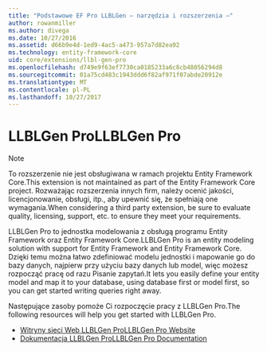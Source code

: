 ```yaml
---
title: "Podstawowe EF Pro LLBLGen — narzędzia i rozszerzenia —"
author: rowanmiller
ms.author: divega
ms.date: 10/27/2016
ms.assetid: d66b9e4d-1ed9-4ac5-a473-957a7d82ea92
ms.technology: entity-framework-core
uid: core/extensions/llbl-gen-pro
ms.openlocfilehash: d749e9f63ef7730ca0185233a6c8cb48056294d8
ms.sourcegitcommit: 01a75cd483c1943ddd6f82af971f07abde20912e
ms.translationtype: MT
ms.contentlocale: pl-PL
ms.lasthandoff: 10/27/2017
---
```

# <a name="llblgen-pro"></a><span data-ttu-id="329e2-102">LLBLGen Pro</span><span class="sxs-lookup"><span data-stu-id="329e2-102">LLBLGen Pro</span></span>

> [!NOTE]  
> <span data-ttu-id="329e2-103">To rozszerzenie nie jest obsługiwana w ramach projektu Entity Framework Core.</span><span class="sxs-lookup"><span data-stu-id="329e2-103">This extension is not maintained as part of the Entity Framework Core project.</span></span> <span data-ttu-id="329e2-104">Rozważając rozszerzenia innych firm, należy ocenić jakości, licencjonowanie, obsługi, itp., aby upewnić się, że spełniają one wymagania.</span><span class="sxs-lookup"><span data-stu-id="329e2-104">When considering a third party extension, be sure to evaluate quality, licensing, support, etc. to ensure they meet your requirements.</span></span>

<span data-ttu-id="329e2-105">LLBLGen Pro to jednostka modelowania z obsługą programu Entity Framework oraz Entity Framework Core.</span><span class="sxs-lookup"><span data-stu-id="329e2-105">LLBLGen Pro is an entity modeling solution with support for Entity Framework and Entity Framework Core.</span></span> <span data-ttu-id="329e2-106">Dzięki temu można łatwo zdefiniować modelu jednostki i mapowanie go do bazy danych, najpierw przy użyciu bazy danych lub model, więc możesz rozpocząć pracę od razu Pisanie zapytań.</span><span class="sxs-lookup"><span data-stu-id="329e2-106">It lets you easily define your entity model and map it to your database, using database first or model first, so you can get started writing queries right away.</span></span>

<span data-ttu-id="329e2-107">Następujące zasoby pomoże Ci rozpoczęcie pracy z LLBLGen Pro.</span><span class="sxs-lookup"><span data-stu-id="329e2-107">The following resources will help you get started with LLBLGen Pro.</span></span>
* [<span data-ttu-id="329e2-108">Witryny sieci Web LLBLGen Pro</span><span class="sxs-lookup"><span data-stu-id="329e2-108">LLBLGen Pro Website</span></span>](https://www.llblgen.com/)
* [<span data-ttu-id="329e2-109">Dokumentacja LLBLGen Pro</span><span class="sxs-lookup"><span data-stu-id="329e2-109">LLBLGen Pro Documentation</span></span>](http://www.llblgen.com/Pages/documentation.aspx)
